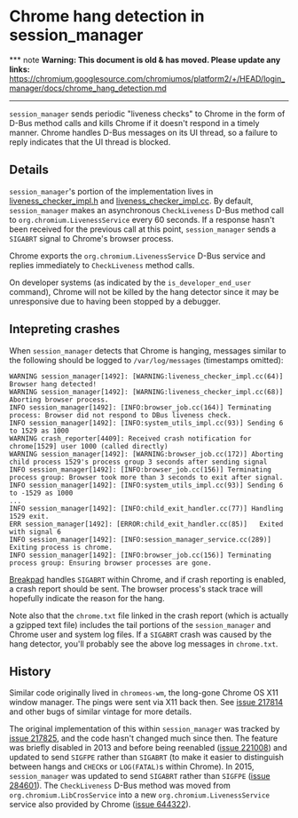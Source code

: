 # Chrome hang detection in session\_manager

*** note
**Warning: This document is old & has moved.  Please update any links:**<br>
https://chromium.googlesource.com/chromiumos/platform2/+/HEAD/login_manager/docs/chrome_hang_detection.md
***

`session_manager` sends periodic "liveness checks" to Chrome in the form of
D-Bus method calls and kills Chrome if it doesn't respond in a timely manner.
Chrome handles D-Bus messages on its UI thread, so a failure to reply indicates
that the UI thread is blocked.

## Details

`session_manager`'s portion of the implementation lives in
[liveness_checker_impl.h] and [liveness_checker_impl.cc]. By default,
`session_manager` makes an asynchronous `CheckLiveness` D-Bus method call to
`org.chromium.LivenessService` every 60 seconds. If a response hasn't been
received for the previous call at this point, `session_manager` sends a
`SIGABRT` signal to Chrome's browser process.

Chrome exports the `org.chromium.LivenessService` D-Bus service and replies
immediately to `CheckLiveness` method calls.

On developer systems (as indicated by the `is_developer_end_user` command),
Chrome will not be killed by the hang detector since it may be unresponsive due
to having been stopped by a debugger.

## Intepreting crashes

When `session_manager` detects that Chrome is hanging, messages similar to the
following should be logged to `/var/log/messages` (timestamps omitted):

```
WARNING session_manager[1492]: [WARNING:liveness_checker_impl.cc(64)] Browser hang detected!
WARNING session_manager[1492]: [WARNING:liveness_checker_impl.cc(68)] Aborting browser process.
INFO session_manager[1492]: [INFO:browser_job.cc(164)] Terminating process: Browser did not respond to DBus liveness check.
INFO session_manager[1492]: [INFO:system_utils_impl.cc(93)] Sending 6 to 1529 as 1000
WARNING crash_reporter[4409]: Received crash notification for chrome[1529] user 1000 (called directly)
WARNING session_manager[1492]: [WARNING:browser_job.cc(172)] Aborting child process 1529's process group 3 seconds after sending signal
INFO session_manager[1492]: [INFO:browser_job.cc(156)] Terminating process group: Browser took more than 3 seconds to exit after signal.
INFO session_manager[1492]: [INFO:system_utils_impl.cc(93)] Sending 6 to -1529 as 1000
...
INFO session_manager[1492]: [INFO:child_exit_handler.cc(77)] Handling 1529 exit.
ERR session_manager[1492]: [ERROR:child_exit_handler.cc(85)]   Exited with signal 6
INFO session_manager[1492]: [INFO:session_manager_service.cc(289)] Exiting process is chrome.
INFO session_manager[1492]: [INFO:browser_job.cc(156)] Terminating process group: Ensuring browser processes are gone.
```

[Breakpad] handles `SIGABRT` within Chrome, and if crash reporting is enabled, a
crash report should be sent. The browser process's stack trace will hopefully
indicate the reason for the hang.

Note also that the `chrome.txt` file linked in the crash report (which is
actually a gzipped text file) includes the tail portions of the
`session_manager` and Chrome user and system log files. If a `SIGABRT` crash was
caused by the hang detector, you'll probably see the above log messages in
`chrome.txt`.

## History

Similar code originally lived in `chromeos-wm`, the long-gone Chrome OS X11
window manager. The pings were sent via X11 back then. See [issue 217814] and
other bugs of similar vintage for more details.

The original implementation of this within `session_manager` was tracked by
[issue 217825], and the code hasn't changed much since then. The feature was
briefly disabled in 2013 and before being reenabled ([issue 221008]) and updated
to send `SIGFPE` rather than `SIGABRT` (to make it easier to distinguish between
hangs and `CHECK`s or `LOG(FATAL)`s within Chrome). In 2015, `session_manager`
was updated to send `SIGABRT` rather than `SIGFPE` ([issue 284601]). The
`CheckLiveness` D-Bus method was moved from `org.chromium.LibCrosService` into a
new `org.chromium.LivenessService` service also provided by Chrome ([issue
644322]).

[liveness_checker_impl.h]: ../liveness_checker_impl.h
[liveness_checker_impl.cc]: ../liveness_checker_impl.cc
[Breakpad]: https://chromium.googlesource.com/breakpad/breakpad/
[issue 217814]: https://crbug.com/217814
[issue 217825]: https://crbug.com/217825
[issue 221008]: https://crbug.com/221008
[issue 284601]: https://crbug.com/284601
[issue 644322]: https://crbug.com/644322
